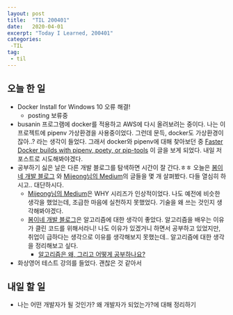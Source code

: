 ```yaml
---
layout: post
title:  "TIL 200401"
date:   2020-04-01
excerpt: "Today I Learned, 200401"
categories: 
 -TIL
tag:
 - til
---
```

## 오늘 한 일

* Docker Install for Windows 10 오류 해결!
    * posting 보류중
* busanin 프로그램에 docker를 적용하고 AWS에 다시 올려보려는 중이다. 나는 이 프로젝트에 pipenv 가상환경을 사용중이었다. 그런데 문득, docker도 가상환경이잖아..? 라는 생각이 들었다. 그래서 docker와 pipenv에 대해 찾아보던 중 [Faster Docker builds with pipenv, poety, or pip-tools](https://pythonspeed.com/articles/pipenv-docker) 이 글을 보게 되었다. 내일 저 포스트로 시도해봐야겠다.
* 공부하기 싫은 날은 다른 개발 블로그를 탐색하면 시간이 잘 간다.ㅎㅎ 오늘은 [봄이네 개발 블로그](https://tech.wheejuni.com) 와 [Mijeong님의 Medium](https://medium.com/@mjspring)의 글들을 몇 개 살펴봤다. 다들 열심히 하시고.. 대단하시다.
    * [Mijeong님의 Medium](https://medium.com/@mjspring)은 WHY 시리즈가 인상적이었다. 나도 예전에 비슷한 생각을 했었는데, 조급한 마음에 실천하지 못했었다. 기술을 왜 쓰는 것인지 생각해봐야겠다.
    * [봄이네 개발 블로그](https://tech.wheejuni.com)은 알고리즘에 대한 생각이 좋았다. 알고리즘을 배우는 이유가 클린 코드를 위해서라니! 나도 이유가 있겠거니 하면서 공부하고 있었지만, 취업이 급하다는 생각으로 이유를 생각해보지 못했는데.. 알고리즘에 대한 생각을 정리해보고 싶다.
        * [알고리즘은 왜, 그리고 어떻게 공부하나요?](https://brunch.co.kr/@imagineer/105)
* 화상영어 테스트 강의를 들었다. 괜찮은 것 같아서

## 내일 할 일
* 나는 어떤 개발자가 될 것인가? 왜 개발자가 되었는가?에 대해 정리하기
